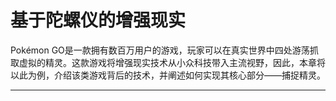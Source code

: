 # 基于陀螺仪的增强现实

Pokémon GO是一款拥有数百万用户的游戏，玩家可以在真实世界中四处游荡抓取虚拟的精灵。这款游戏将增强现实技术从小众科技带入主流视野，因此，本章将以此为例，介绍该类游戏背后的技术，并阐述如何实现其核心部分——捕捉精灵。



------

[1]: https://www.youtube.com/watch?v=73ImdGxHnkU&amp;t=46s	"Markerlsss Augmented Reality-How to - Unity 3D"

